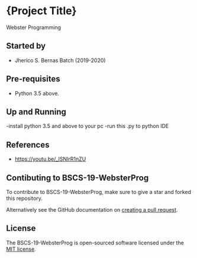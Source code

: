 # {Project Title}

Webster Programming

## Started by
- Jherico S. Bernas Batch (2019-2020)

## Pre-requisites
- Python 3.5 above.

## Up and Running
-install python 3.5 and above to your pc
-run this .py to python IDE

## References
- https://youtu.be/_lSNIrR1nZU

## Contibuting to BSCS-19-WebsterProg
To contribute to BSCS-19-WebsterProg, make sure to give a star and forked this repository.

Alternatively see the GitHub documentation on [creating a pull request](https://help.github.com/en/github/collaborating-with-issues-and-pull-requests/creating-a-pull-request).

## License
The BSCS-19-WebsterProg is open-sourced software licensed under the [MIT license](http://opensource.org/licenses/MIT).

